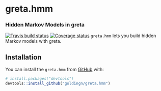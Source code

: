 
<!-- README.md is generated from README.Rmd. Please edit that file -->
greta.hmm
=========

### Hidden Markov Models in greta

[![Travis build status](https://travis-ci.org/goldingn/greta.hmm.svg?branch=master)](https://travis-ci.org/goldingn/greta.hmm) [![Coverage status](https://codecov.io/gh/goldingn/greta.hmm/branch/master/graph/badge.svg)](https://codecov.io/github/goldingn/greta.hmm?branch=master) `greta.hmm` lets you build hidden Markov models with greta.

Installation
------------

You can install the `greta.hmm` from [GitHub](https://github.com/) with:

``` r
# install.packages("devtools")
devtools::install_github("goldingn/greta.hmm")
```

